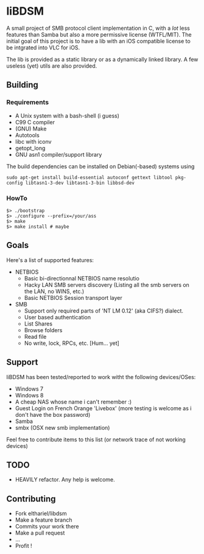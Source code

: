 # liBDSM

A small project of SMB protocol client implementation in C, with a _lot_ less
features than Samba but also a more permissive license (WTFL/MIT). The initial
goal of this project is to have a lib with an iOS compatible license to be
intgrated into VLC for iOS.

The lib is provided as a static library or as a dynamically linked library. A
few useless (yet) utils are also provided.

## Building

### Requirements

* A Unix system with a bash-shell (i guess)
* C99 C compiler
* (GNU) Make
* Autotools
* libc with iconv
* getopt_long
* GNU asn1 compiler/support library

The build dependencies can be installed on Debian(-based) systems using

    sudo apt-get install build-essential autoconf gettext libtool pkg-config libtasn1-3-dev libtasn1-3-bin libbsd-dev

### HowTo

    $> ./bootstrap
    $> ./configure --prefix=/your/ass
    $> make
    $> make install # maybe

## Goals

Here's a list of supported features:
* NETBIOS
  * Basic bi-directionnal NETBIOS name resolutio
  * Hacky LAN SMB servers discovery (Listing all the smb servers on the LAN, no WINS, etc.)
  * Basic NETBIOS Session transport layer
* SMB
  * Support only required parts of 'NT LM 0.12' (aka CIFS?) dialect.
  * User based authentication
  * List Shares
  * Browse folders
  * Read file
  * No write, lock, RPCs, etc. [Hum... yet]

## Support

liBDSM has been tested/reported to work witht the following devices/OSes:

* Windows 7
* Windows 8
* A cheap NAS whose name i can't remember :)
* Guest Login on French Orange 'Livebox' (more testing is welcome as i don't have the box password)
* Samba
* smbx (OSX new smb implementation)

Feel free to contribute items to this list (or network trace of not working devices)

## TODO

* HEAVILY refactor. Any help is welcome.

## Contributing

* Fork elthariel/libdsm
* Make a feature branch
* Commits your work there
* Make a pull request
* ...
* Profit !
